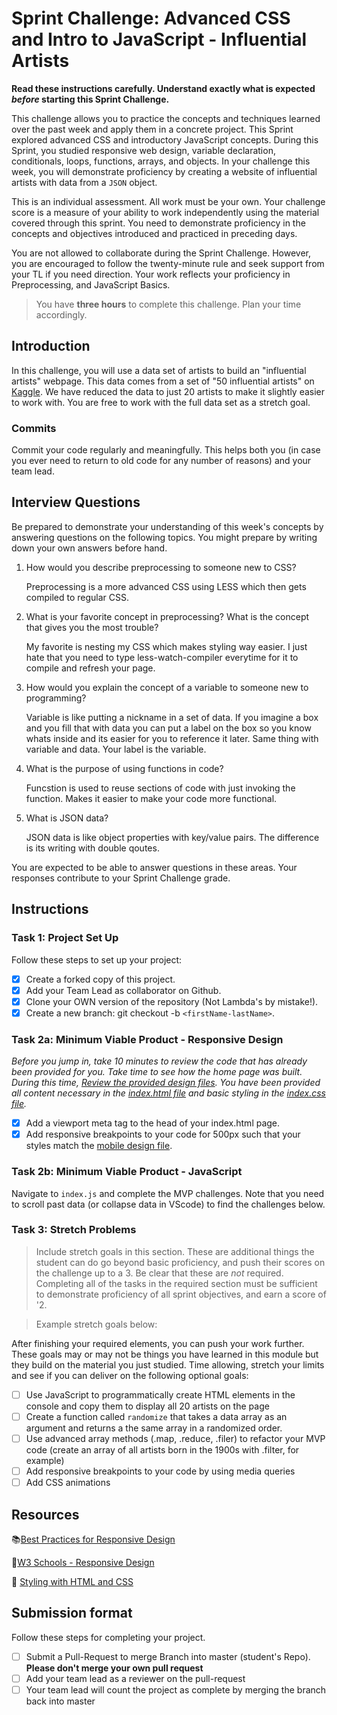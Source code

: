 # Sprint Challenge: Advanced CSS and Intro to JavaScript - Influential Artists

**Read these instructions carefully. Understand exactly what is expected _before_ starting this Sprint Challenge.**

This challenge allows you to practice the concepts and techniques learned over the past week and apply them in a concrete project. This Sprint explored advanced CSS and introductory JavaScript concepts. During this Sprint, you studied responsive web design, variable declaration, conditionals, loops, functions, arrays, and objects. In your challenge this week, you will demonstrate proficiency by creating a website of influential artists with data from a `JSON` object.

This is an individual assessment. All work must be your own. Your challenge score is a measure of your ability to work independently using the material covered through this sprint. You need to demonstrate proficiency in the concepts and objectives introduced and practiced in preceding days.

You are not allowed to collaborate during the Sprint Challenge. However, you are encouraged to follow the twenty-minute rule and seek support from your TL if you need direction. Your work reflects your proficiency in Preprocessing, and JavaScript Basics.

> You have **three hours** to complete this challenge. Plan your time accordingly.

## Introduction

In this challenge, you will use a data set of artists to build an "influential artists" webpage. This data comes from a set of "50 influential artists" on [Kaggle](https://www.kaggle.com/ikarus777/best-artworks-of-all-time). We have reduced the data to just 20 artists to make it slightly easier to work with. You are free to work with the full data set as a stretch goal.

### Commits

Commit your code regularly and meaningfully. This helps both you (in case you ever need to return to old code for any number of reasons) and your team lead.

## Interview Questions

Be prepared to demonstrate your understanding of this week's concepts by answering questions on the following topics. You might prepare by writing down your own answers before hand.

1. How would you describe preprocessing to someone new to CSS?

   Preprocessing is a more advanced CSS using LESS which then gets compiled to regular CSS.

2. What is your favorite concept in preprocessing? What is the concept that gives you the most trouble?

   My favorite is nesting my CSS which makes styling way easier. I just hate that you need to type less-watch-compiler everytime for it to compile and refresh your page.

3. How would you explain the concept of a variable to someone new to programming?

   Variable is like putting a nickname in a set of data. If you imagine a box and you fill that with data you can put a label on the box so you know whats inside and its easier for you to reference it later. Same thing with variable and data. Your label is the variable.

4. What is the purpose of using functions in code?

   Funcstion is used to reuse sections of code with just invoking the function. Makes it easier to make your code more functional.

5. What is JSON data?

   JSON data is like object properties with key/value pairs. The difference is its writing with double qoutes.

You are expected to be able to answer questions in these areas. Your responses contribute to your Sprint Challenge grade.

## Instructions

### Task 1: Project Set Up

Follow these steps to set up your project:

- [x] Create a forked copy of this project.
- [x] Add your Team Lead as collaborator on Github.
- [x] Clone your OWN version of the repository (Not Lambda's by mistake!).
- [x] Create a new branch: git checkout -b `<firstName-lastName>`.

### Task 2a: Minimum Viable Product - Responsive Design

_Before you jump in, take 10 minutes to review the code that has already been provided for you. Take time to see how the home page was built. During this time, [Review the provided design files](design/). You have been provided all content necessary in the [index.html file](index.html) and basic styling in the [index.css file](css/index.css)._

- [x] Add a viewport meta tag to the head of your index.html page.
- [x] Add responsive breakpoints to your code for 500px such that your styles match the [mobile design file](design/Mobile.png).

### Task 2b: Minimum Viable Product - JavaScript

Navigate to `index.js` and complete the MVP challenges. Note that you need to scroll past data (or collapse data in VScode) to find the challenges below.

### Task 3: Stretch Problems

> Include stretch goals in this section. These are additional things the student can do go beyond basic proficiency, and push their scores on the challenge up to a 3. Be clear that these are _not_ required. Completing all of the tasks in the required section must be sufficient to demonstrate proficiency of all sprint objectives, and earn a score of '2.

> Example stretch goals below:

After finishing your required elements, you can push your work further. These goals may or may not be things you have learned in this module but they build on the material you just studied. Time allowing, stretch your limits and see if you can deliver on the following optional goals:

- [ ] Use JavaScript to programmatically create HTML elements in the console and copy them to display all 20 artists on the page
- [ ] Create a function called `randomize` that takes a data array as an argument and returns a the same array in a randomized order.
- [ ] Use advanced array methods (.map, .reduce, .filer) to refactor your MVP code (create an array of all artists born in the 1900s with .filter, for example)
- [ ] Add responsive breakpoints to your code by using media queries
- [ ] Add CSS animations

## Resources

📚[Best Practices for Responsive Design](https://www.browserstack.com/guide/responsive-design-breakpoints)

🤝[W3 Schools - Responsive Design](https://www.w3schools.com/html/html_responsive.asp)

👀 [Styling with HTML and CSS](https://www.w3schools.com/html/html_css.asp)

## Submission format

Follow these steps for completing your project.

- [ ] Submit a Pull-Request to merge <firstName-lastName> Branch into master (student's Repo). **Please don't merge your own pull request**
- [ ] Add your team lead as a reviewer on the pull-request
- [ ] Your team lead will count the project as complete by merging the branch back into master
